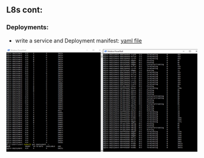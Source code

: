 L8s cont:
-----------------

### Deployments:

* write a service and Deployment manifest:
[yaml file](/K8s/YAML/Deployment/nginx-deployment.yaml)

![Output](./Images/Capture12.PNG)






